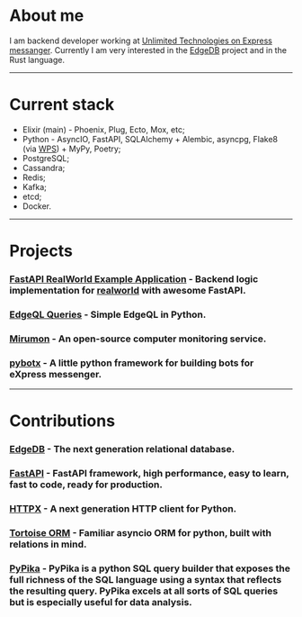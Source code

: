# About me

I am backend developer working at [Unlimited Technologies on Express messanger](https://www.express.ms/).
Currently I am very interested in the [EdgeDB](https://edgedb.com/) project and in the Rust language.

---

# Current stack

* Elixir (main) - Phoenix, Plug, Ecto, Mox, etc;
* Python - AsyncIO, FastAPI, SQLAlchemy + Alembic, asyncpg, Flake8 (via [WPS](https://wemake-python-stylegui.de/en/latest/index.html)) + MyPy, Poetry;
* PostgreSQL;
* Cassandra;
* Redis;
* Kafka;
* etcd;
* Docker.

---

# Projects

### [FastAPI RealWorld Example Application](https://github.com/nsidnev/fastapi-realworld-example-app) - Backend logic implementation for [realworld](https://github.com/gothinkster/realworld) with awesome FastAPI.

### [EdgeQL Queries](https://github.com/nsidnev/edgeql-queries) - Simple EdgeQL in Python.

### [Mirumon](https://github.com/mirumon) - An open-source computer monitoring service.

### [pybotx](https://github.com/ExpressApp/pybotx) - A little python framework for building bots for eXpress messenger.

---

# Contributions

### [EdgeDB](https://github.com/edgedb/edgedb) - The next generation relational database.

### [FastAPI](https://github.com/tiangolo/fastapi) - FastAPI framework, high performance, easy to learn, fast to code, ready for production.

### [HTTPX](https://github.com/encode/httpx) - A next generation HTTP client for Python.

### [Tortoise ORM](https://github.com/tortoise/tortoise-orm) - Familiar asyncio ORM for python, built with relations in mind.

### [PyPika](https://github.com/kayak/pypika) - PyPika is a python SQL query builder that exposes the full richness of the SQL language using a syntax that reflects the resulting query. PyPika excels at all sorts of SQL queries but is especially useful for data analysis.
